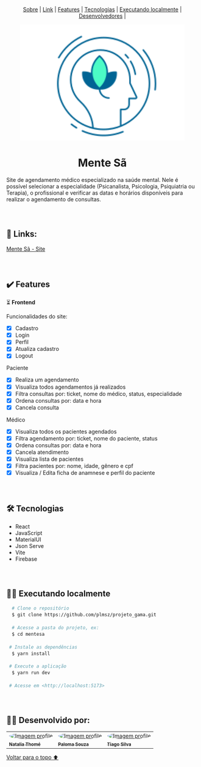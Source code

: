 <p id= "voltar"></p>

<p align="center">
    <a href="#sobre">Sobre</a> |
    <a href="#links">Link</a> |
    <a href="#features">Features</a> |
    <a href="#tecnologias">Tecnologias</a> |
    <a href="#ex">Executando localmente</a> |
    <a href="#desenvolvedores">Desenvolvedores</a> |
</p>

<div align="center">
    <img src="../mentesa/src/assets/logo.svg">
    <h1 id="sobre">Mente Sã</h1>
</div>

<p>Site de agendamento médico especializado na saúde mental. Nele é possível selecionar a especialidade (Psicanalista, Psicologia, Psiquiatria ou Terapia), o profissional e verificar as datas e horários disponíveis para realizar o agendamento de consultas. 
</p>
<br>

#

<h2 id="links">🔗 Links: </h2>

<a href="https://mentesa.vercel.app/">Mente Sã - Site</a>

<br>

#
<h2 id="features">✔️ Features</h2>

⏳ <b>Frontend</b>

<p>Funcionalidades do site:</p>

- [x] Cadastro
- [x] Login
- [x] Perfil
- [x] Atualiza cadastro
- [x] Logout

Paciente
- [x] Realiza um agendamento
- [x] Visualiza todos agendamentos já realizados
- [x] Filtra consultas por: ticket, nome do médico, status, especialidade
- [x] Ordena consultas por: data e hora 
- [x] Cancela consulta 

Médico
- [x] Visualiza todos os pacientes agendados
- [x] Filtra agendamento por: ticket, nome do paciente, status 
- [x] Ordena consultas por: data e hora 
- [x] Cancela atendimento
- [x] Visualiza lista de pacientes
- [x] Filtra pacientes por: nome, idade, gênero e cpf 
- [x] Visualiza / Edita ficha de anamnese e perfil do paciente

<br>

#

<h2 id="tecnologias">🛠 Tecnologias</h2>

- React
- JavaScript
- MaterialUI
- Json Serve
- Vite
- Firebase

<br>

#

<h2 id="ex"> 🏃‍♀️ Executando localmente</h2>

```bash
  # Clone o repositório
  $ git clone https://github.com/plmsz/projeto_gama.git

  # Acesse a pasta do projeto, ex:
  $ cd mentesa

 # Instale as dependências
  $ yarn install

 # Execute a aplicação
  $ yarn run dev

 # Acesse em <http://localhost:5173>
```

<br>

#
<h2 id="desenvolvedores">👩‍💻 Desenvolvido por:</h2>
<table>         

<td><a href="https://github.com/NataliaThome"><img style="border-radius: 50%;" src="https://github.com/NatThome.png" width="100px;" alt="Imagem profile"/><br /><sub><b>Natalia Thomé</b></sub></a><br /> 

<td><a href="https://github.com/plmsz"><img style="border-radius: 50%;" src="https://github.com/plmsz.png" width="100px;" alt="Imagem profile"/><br /><sub><b>Paloma Souza</b></sub></a><br /> 

<td><a href="https://github.com/tiagoss-cubos"><img style="border-radius: 50%;" src="https://github.com/tiagoss-cubos.png" width="100px;" alt="Imagem profile"/><br /><sub><b>Tiago Silva</b></sub></a><br /> 

</table>

<a href="#voltar">Voltar para o topo ⬆️</a>